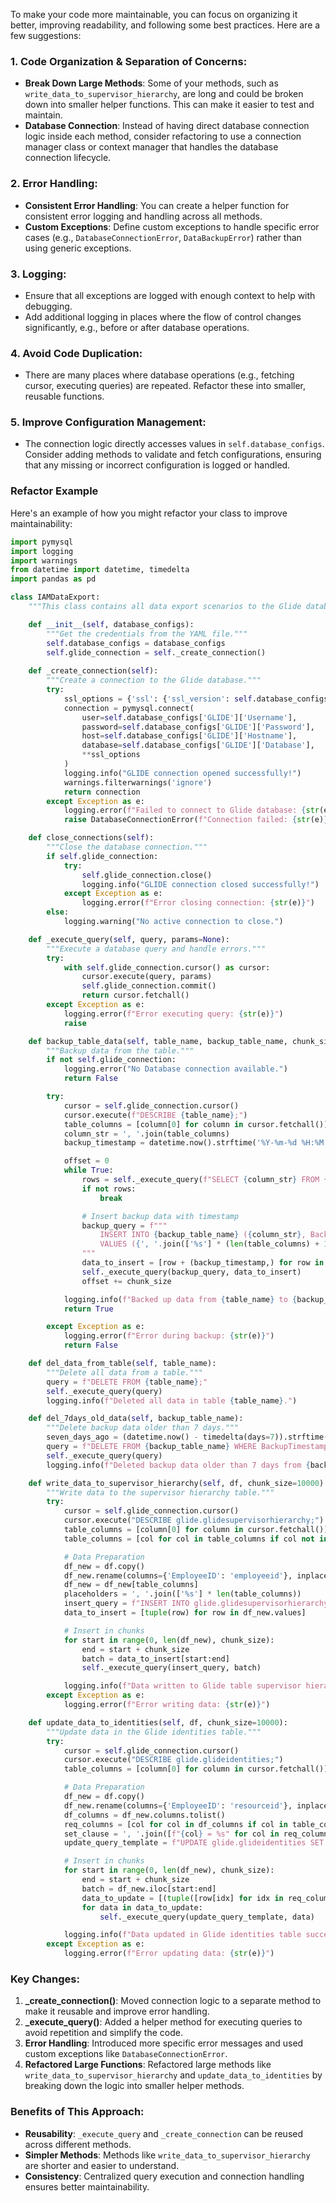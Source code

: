 To make your code more maintainable, you can focus on organizing it better, improving readability, and following some best practices. Here are a few suggestions:

### 1. **Code Organization & Separation of Concerns**:
   - **Break Down Large Methods**: Some of your methods, such as `write_data_to_supervisor_hierarchy`, are long and could be broken down into smaller helper functions. This can make it easier to test and maintain.
   - **Database Connection**: Instead of having direct database connection logic inside each method, consider refactoring to use a connection manager class or context manager that handles the database connection lifecycle.

### 2. **Error Handling**:
   - **Consistent Error Handling**: You can create a helper function for consistent error logging and handling across all methods.
   - **Custom Exceptions**: Define custom exceptions to handle specific error cases (e.g., `DatabaseConnectionError`, `DataBackupError`) rather than using generic exceptions.

### 3. **Logging**:
   - Ensure that all exceptions are logged with enough context to help with debugging.
   - Add additional logging in places where the flow of control changes significantly, e.g., before or after database operations.

### 4. **Avoid Code Duplication**:
   - There are many places where database operations (e.g., fetching cursor, executing queries) are repeated. Refactor these into smaller, reusable functions.

### 5. **Improve Configuration Management**:
   - The connection logic directly accesses values in `self.database_configs`. Consider adding methods to validate and fetch configurations, ensuring that any missing or incorrect configuration is logged or handled.

### Refactor Example

Here's an example of how you might refactor your class to improve maintainability:

```python
import pymysql
import logging
import warnings
from datetime import datetime, timedelta
import pandas as pd

class IAMDataExport:
    """This class contains all data export scenarios to the Glide database."""

    def __init__(self, database_configs):
        """Get the credentials from the YAML file."""
        self.database_configs = database_configs
        self.glide_connection = self._create_connection()
        
    def _create_connection(self):
        """Create a connection to the Glide database."""
        try:
            ssl_options = {'ssl': {'ssl_version': self.database_configs['GLIDE']['TLSVersions']}}
            connection = pymysql.connect(
                user=self.database_configs['GLIDE']['Username'],
                password=self.database_configs['GLIDE']['Password'],
                host=self.database_configs['GLIDE']['Hostname'],
                database=self.database_configs['GLIDE']['Database'],
                **ssl_options
            )
            logging.info("GLIDE connection opened successfully!")
            warnings.filterwarnings('ignore')
            return connection
        except Exception as e:
            logging.error(f"Failed to connect to Glide database: {str(e)}")
            raise DatabaseConnectionError(f"Connection failed: {str(e)}")

    def close_connections(self):
        """Close the database connection."""
        if self.glide_connection:
            try:
                self.glide_connection.close()
                logging.info("GLIDE connection closed successfully!")
            except Exception as e:
                logging.error(f"Error closing connection: {str(e)}")
        else:
            logging.warning("No active connection to close.")

    def _execute_query(self, query, params=None):
        """Execute a database query and handle errors."""
        try:
            with self.glide_connection.cursor() as cursor:
                cursor.execute(query, params)
                self.glide_connection.commit()
                return cursor.fetchall()
        except Exception as e:
            logging.error(f"Error executing query: {str(e)}")
            raise

    def backup_table_data(self, table_name, backup_table_name, chunk_size=10000):
        """Backup data from the table."""
        if not self.glide_connection:
            logging.error("No Database connection available.")
            return False

        try:
            cursor = self.glide_connection.cursor()
            cursor.execute(f"DESCRIBE {table_name};")
            table_columns = [column[0] for column in cursor.fetchall()]
            column_str = ', '.join(table_columns)
            backup_timestamp = datetime.now().strftime('%Y-%m-%d %H:%M:%S')

            offset = 0
            while True:
                rows = self._execute_query(f"SELECT {column_str} FROM {table_name} LIMIT {chunk_size} OFFSET {offset};")
                if not rows:
                    break

                # Insert backup data with timestamp
                backup_query = f"""
                    INSERT INTO {backup_table_name} ({column_str}, BackupTimestamp)
                    VALUES ({', '.join(['%s'] * (len(table_columns) + 1))})
                """
                data_to_insert = [row + (backup_timestamp,) for row in rows]
                self._execute_query(backup_query, data_to_insert)
                offset += chunk_size

            logging.info(f"Backed up data from {table_name} to {backup_table_name}.")
            return True

        except Exception as e:
            logging.error(f"Error during backup: {str(e)}")
            return False

    def del_data_from_table(self, table_name):
        """Delete all data from a table."""
        query = f"DELETE FROM {table_name};"
        self._execute_query(query)
        logging.info(f"Deleted all data in table {table_name}.")

    def del_7days_old_data(self, backup_table_name):
        """Delete backup data older than 7 days."""
        seven_days_ago = (datetime.now() - timedelta(days=7)).strftime('%Y-%m-%d %H:%M:%S')
        query = f"DELETE FROM {backup_table_name} WHERE BackupTimestamp < '{seven_days_ago}';"
        self._execute_query(query)
        logging.info(f"Deleted backup data older than 7 days from {backup_table_name}.")

    def write_data_to_supervisor_hierarchy(self, df, chunk_size=10000):
        """Write data to the supervisor hierarchy table."""
        try:
            cursor = self.glide_connection.cursor()
            cursor.execute("DESCRIBE glide.glidesupervisorhierarchy;")
            table_columns = [column[0] for column in cursor.fetchall()]
            table_columns = [col for col in table_columns if col not in ("CreateTimestamp", "ModifyTimestamp")]

            # Data Preparation
            df_new = df.copy()
            df_new.rename(columns={'EmployeeID': 'employeeid'}, inplace=True)
            df_new = df_new[table_columns]
            placeholders = ', '.join(['%s'] * len(table_columns))
            insert_query = f"INSERT INTO glide.glidesupervisorhierarchy ({', '.join(table_columns)}) VALUES ({placeholders})"
            data_to_insert = [tuple(row) for row in df_new.values]

            # Insert in chunks
            for start in range(0, len(df_new), chunk_size):
                end = start + chunk_size
                batch = data_to_insert[start:end]
                self._execute_query(insert_query, batch)

            logging.info(f"Data written to Glide table supervisor hierarchy successfully for {len(df_new)} records.")
        except Exception as e:
            logging.error(f"Error writing data: {str(e)}")

    def update_data_to_identities(self, df, chunk_size=10000):
        """Update data in the Glide identities table."""
        try:
            cursor = self.glide_connection.cursor()
            cursor.execute("DESCRIBE glide.glideidentities;")
            table_columns = [column[0] for column in cursor.fetchall()]

            # Data Preparation
            df_new = df.copy()
            df_new.rename(columns={'EmployeeID': 'resourceid'}, inplace=True)
            df_columns = df_new.columns.tolist()
            req_columns = [col for col in df_columns if col in table_columns]
            set_clause = ', '.join([f"{col} = %s" for col in req_columns])
            update_query_template = f"UPDATE glide.glideidentities SET {set_clause} WHERE resourceid = %s"

            # Insert in chunks
            for start in range(0, len(df_new), chunk_size):
                end = start + chunk_size
                batch = df_new.iloc[start:end]
                data_to_update = [(tuple([row[idx] for idx in req_columns] + [row['resourceid']])) for row in batch.values]
                for data in data_to_update:
                    self._execute_query(update_query_template, data)

            logging.info(f"Data updated in Glide identities table successfully for {len(df_new)} records.")
        except Exception as e:
            logging.error(f"Error updating data: {str(e)}")

```

### Key Changes:

1. **_create_connection()**: Moved connection logic to a separate method to make it reusable and improve error handling.
2. **_execute_query()**: Added a helper method for executing queries to avoid repetition and simplify the code.
3. **Error Handling**: Introduced more specific error messages and used custom exceptions like `DatabaseConnectionError`.
4. **Refactored Large Functions**: Refactored large methods like `write_data_to_supervisor_hierarchy` and `update_data_to_identities` by breaking down the logic into smaller helper methods.

### Benefits of This Approach:
- **Reusability**: `_execute_query` and `_create_connection` can be reused across different methods.
- **Simpler Methods**: Methods like `write_data_to_supervisor_hierarchy` are shorter and easier to understand.
- **Consistency**: Centralized query execution and connection handling ensures better maintainability.
